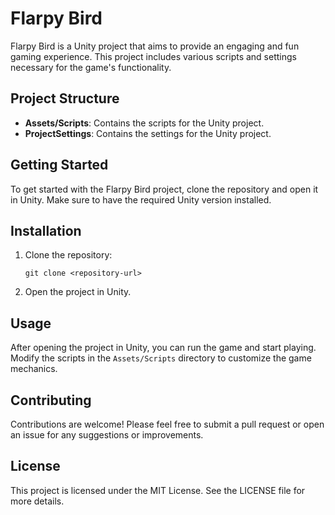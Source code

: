 # Flarpy Bird

Flarpy Bird is a Unity project that aims to provide an engaging and fun gaming experience. This project includes various scripts and settings necessary for the game's functionality.

## Project Structure

- **Assets/Scripts**: Contains the scripts for the Unity project.
- **ProjectSettings**: Contains the settings for the Unity project.

## Getting Started

To get started with the Flarpy Bird project, clone the repository and open it in Unity. Make sure to have the required Unity version installed.

## Installation

1. Clone the repository:
   ```
   git clone <repository-url>
   ```
2. Open the project in Unity.

## Usage

After opening the project in Unity, you can run the game and start playing. Modify the scripts in the `Assets/Scripts` directory to customize the game mechanics.

## Contributing

Contributions are welcome! Please feel free to submit a pull request or open an issue for any suggestions or improvements.

## License

This project is licensed under the MIT License. See the LICENSE file for more details.